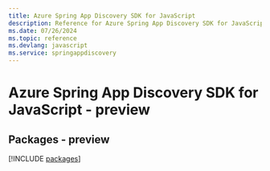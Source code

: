```yaml
---
title: Azure Spring App Discovery SDK for JavaScript
description: Reference for Azure Spring App Discovery SDK for JavaScript
ms.date: 07/26/2024
ms.topic: reference
ms.devlang: javascript
ms.service: springappdiscovery
---
```

# Azure Spring App Discovery SDK for JavaScript - preview
## Packages - preview
[!INCLUDE [packages](spring-app-discovery-index.md)]